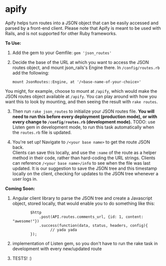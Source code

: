 apify
=====

Apify helps turn routes into a JSON object that can be easily accessed and parsed by a front-end client.
Please note that Apify is meant to be used with Rails, and is not supported for other Ruby frameworks.

**To Use:**

1.  Add the gem to your Gemfile:  `gem 'json_routes'`
2.  Decide the base of the URL at which you want to access the JSON routes object, and mount json_rails's Engine there.  In `/config/routes.rb` add the following: 
  
        mount JsonRoutes::Engine, at '/<base-name-of-your-choice>'  

 You might, for example, choose to mount at `/apify`, which would make the JSON routes object available at `/apify`.  You can play around with how you want this to look by mounting, and then seeing the result with `rake routes`.

3.  Then run `rake json_routes` to initialize your JSON routes file.  **You will need to run this before every deployment (production mode), or with every change to `/config/routes.rb` (development mode).** 
  TODO: use Listen gem in development mode, to run this task automatically when the `routes.rb` file is updated.  

4.  You're set up!  Navigate to `/<your base name>` to get the route JSON back.  
Clients can save this locally, and use the `:name` of the route as a helper method in their code, rather than hard-coding the URL strings.  Clients can reference `/<your base name>/info` to see when the file was last updated.  It is our suggestion to save the JSON tree and this timestamp locally on the client, checking for updates to the JSON tree whenever a user logs in.

**Coming Soon:**

1.  Angular client library to parse the JSON tree and create a Javascript object, stored locally, that would enable you to do something like this:

                $http
                    .post(API.routes.comments_url, {id: 1, content: "awesome!"})
                    .success(function(data, status, headers, config){
                         // yada yada
                });

2.  implementation of Listen gem, so you don't have to run the rake task in development with every new/updated route
3.  TESTS! :)
